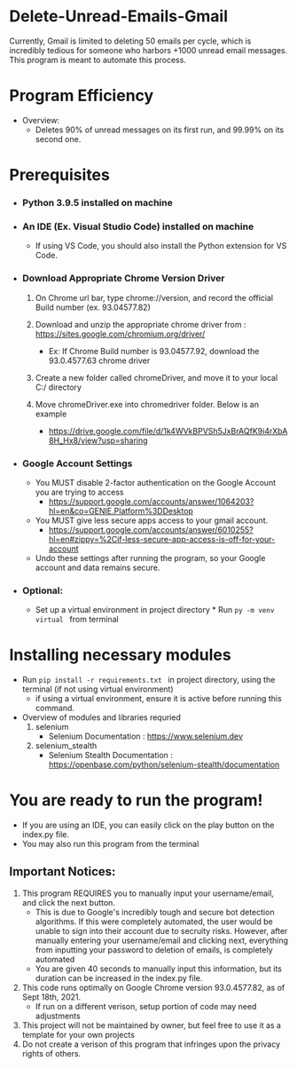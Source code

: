 # Delete-Unread-Emails-Gmail
Currently, Gmail is limited to deleting 50 emails per cycle, which is incredibly tedious for someone who harbors +1000 unread email messages. This program is meant to automate this process. 

# Program Efficiency 
* Overview: 
    * Deletes 90% of unread messages on its first run, and 99.99% on its second one. 
    
# Prerequisites
* ###  Python 3.9.5 installed on machine
* ###  An IDE (Ex. Visual Studio Code) installed on machine
    * If using VS Code, you should also install the Python extension for VS Code.
* ###  Download Appropriate Chrome Version Driver

    1. On Chrome url bar, type chrome://version, and record the official Build number (ex. 93.04577.82)
    
    2. Download and unzip the appropriate chrome driver from : https://sites.google.com/chromium.org/driver/
        * Ex: If Chrome Build number is 93.04577.92, download the 93.0.4577.63 chrome driver
        
    3. Create a new folder called chromeDriver, and move it to your local C:/ directory
    
    4. Move chromeDriver.exe into chromedriver folder. Below is an example
        * https://drive.google.com/file/d/1k4WVkBPVSh5JxBrAQfK9i4rXbA8H_Hx8/view?usp=sharing
        
* ### Google Account Settings 
    * You MUST disable 2-factor authentication on the Google Account you are trying to access 
        * https://support.google.com/accounts/answer/1064203?hl=en&co=GENIE.Platform%3DDesktop
    * You MUST give less secure apps access to your gmail account.  
        * https://support.google.com/accounts/answer/6010255?hl=en#zippy=%2Cif-less-secure-app-access-is-off-for-your-account
    * Undo these settings after running the program, so your Google account and data remains secure. 
    
* ### Optional: 
     * Set up a virtual environment in project directory
           * Run ```py -m venv virtual ``` from terminal

# Installing necessary modules
* Run ```pip install -r requirements.txt ``` in project directory, using the terminal (if not using virtual environment)
    * if using a virtual environment, ensure it is active before running this command.
* Overview of modules and libraries requried 
    1. selenium
         * Selenium Documentation : https://www.selenium.dev
    2. selenium_stealth
         * Selenium Stealth Documentation : https://openbase.com/python/selenium-stealth/documentation

# You are ready to run the program! 
* If you are using an IDE, you can easily click on the play button on the index.py file. 
* You may also run this program from the terminal

## Important Notices: 
1. This program REQUIRES you to manually input your username/email, and click the next button.
      * This is due to Google's incredibly tough and secure bot detection algorithms. If this were completely automated, the user would be unable to sign into their account due to secruity risks. However, after manually entering your username/email and clicking next, everything from inputting your password to deletion of emails, is completely automated
      * You are given 40 seconds to manually input this information, but its duration can be increased in the index.py file.
2. This code runs optimally on Google Chrome version 93.0.4577.82, as of Sept 18th, 2021. 
      * If run on a different verison, setup portion of code may need adjustments   
3. This project will not be maintained by owner, but feel free to use it as a template for your own projects
4. Do not create a verison of this program that infringes upon the privacy rights of others. 
